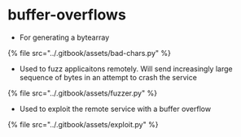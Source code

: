 # buffer-overflows

* For generating a bytearray

{% file src="../.gitbook/assets/bad-chars.py" %}

* Used to fuzz applicaitons remotely.  Will send increasingly large sequence of bytes in an attempt to crash the service

{% file src="../.gitbook/assets/fuzzer.py" %}

* Used to exploit the remote service with a buffer overflow

{% file src="../.gitbook/assets/exploit.py" %}

